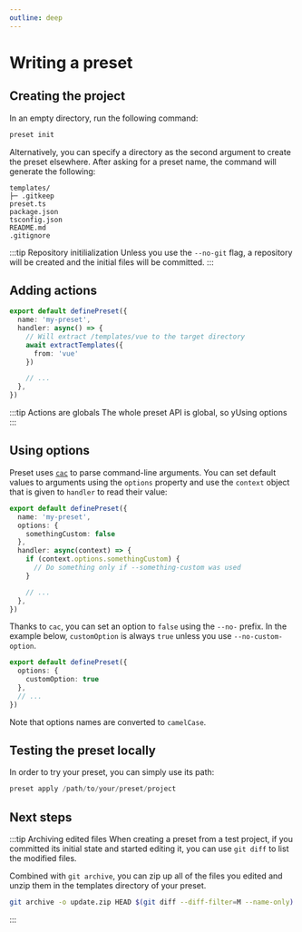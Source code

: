 ```yaml
---
outline: deep
---
```


# Writing a preset

## Creating the project

In an empty directory, run the following command:

```bash
preset init
```

Alternatively, you can specify a directory as the second argument to create the preset elsewhere.
After asking for a preset name, the command will generate the following: 

```
templates/
├─ .gitkeep
preset.ts
package.json
tsconfig.json
README.md
.gitignore
```

:::tip Repository initilialization
Unless you use the `--no-git` flag, a repository will be created and the initial files will be committed.
:::

## Adding actions


```ts
export default definePreset({
  name: 'my-preset',
  handler: async() => {
    // Will extract /templates/vue to the target directory
    await extractTemplates({
      from: 'vue'
    })

    // ...
  },
})
```

:::tip Actions are globals
The whole preset API is global, so yUsing options
:::

## Using options

Preset uses [`cac`](https://github.com/cacjs/cac) to parse command-line arguments. You can set default values to arguments using the `options` property and use the `context` object that is given to `handler` to read their value:

```ts
export default definePreset({
  name: 'my-preset',
  options: {
    somethingCustom: false
  },
  handler: async(context) => {
    if (context.options.somethingCustom) {
      // Do something only if --something-custom was used
    }

    // ...
  },
})
```

Thanks to `cac`, you can set an option to `false` using the `--no-` prefix. In the example below, `customOption` is always `true` unless you use `--no-custom-option`. 

```ts
export default definePreset({
  options: {
    customOption: true
  },
  // ...
})
```

Note that options names are converted to `camelCase`.

## Testing the preset locally

In order to try your preset, you can simply use its path:

```ts
preset apply /path/to/your/preset/project
```

## Next steps


:::tip Archiving edited files
When creating a preset from a test project, if you committed its initial state and started editing it, you can use `git diff` to list the modified files.

Combined with `git archive`, you can zip up all of the files you edited and unzip them in the templates directory of your preset.

```bash
git archive -o update.zip HEAD $(git diff --diff-filter=M --name-only)
```
:::
